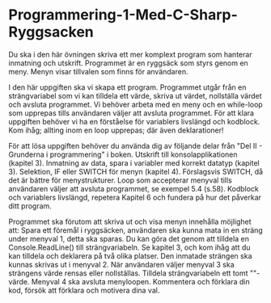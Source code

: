 # Programmering-1-Med-C-Sharp-Ryggsacken
Du ska i den här övningen skriva ett mer komplext program som hanterar inmatning och utskrift. Programmet är en ryggsäck som styrs genom en meny. Menyn visar tillvalen som finns för användaren.

I den här uppgiften ska vi skapa ett program.
Programmet utgår från en strängvariabel som vi kan tilldela ett värde, skriva ut värdet, nollställa värdet och avsluta programmet.
Vi behöver arbeta med en meny och en while-loop som upprepas tills användaren väljer att avsluta programmet.
För att klara uppgiften behöver vi ha en förståelse för variablers livslängd och kodblock.
Kom ihåg; allting inom en loop upprepas; där även deklarationer!

För att lösa uppgiften behöver du använda dig av följande delar från "Del II - Grunderna i programmering" i boken.
Utskrift till konsolapplikationen (kapitel 3).
Inmatning av data, spara i variabler med korrekt datatyp (kapitel 3).
Selektion, IF eller SWITCH för menyn (kapitel 4). Förslagsvis SWITCH, då det är bättre för menystrukturer.
Loop som accepterar menyval tills användaren väljer att avsluta programmet, se exempel 5.4 (s.58).
Kodblock och variablers livslängd, repetera Kapitel 6 och fundera på hur det påverkar ditt program.

Programmet ska förutom att skriva ut och visa menyn innehålla möjlighet att:
Spara ett föremål i ryggsäcken, användaren ska kunna mata in en sträng under menyval 1, detta ska sparas. Du kan göra det genom att tilldela en Console.ReadLine() till strängvariabeln. Se kapitel 3, och kom ihåg att du kan tilldela och deklarera på två olika platser.
Den inmatade strängen ska kunnas skrivas ut i menyval 2.
När användaren väljer menyval 3 ska strängens värde rensas eller nollställas. Tilldela strängvariabeln ett tomt ""-värde.
Menyval 4 ska avsluta menyloopen.
Kommentera och förklara din kod, försök att förklara och motivera dina val.
